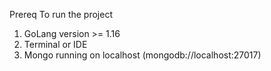 Prereq To run the project
1. GoLang version >= 1.16
2. Terminal or IDE
3. Mongo running on localhost (mongodb://localhost:27017)
